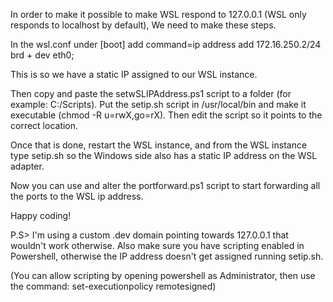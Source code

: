 In order to make it possible to make WSL respond to 127.0.0.1 (WSL only responds to localhost by default), 
We need to make these steps.

In the wsl.conf under [boot] add
command=ip address add 172.16.250.2/24 brd + dev eth0;

This is so we have a static IP assigned to our WSL instance.

Then copy and paste the setwSLIPAddress.ps1 script to a folder (for example: C:/Scripts).
Put the setip.sh script in /usr/local/bin and make it executable (chmod -R u=rwX,go=rX). 
Then edit the script so it points to the correct location. 

Once that is done, restart the WSL instance, and from the WSL instance type setip.sh so the 
Windows side also has a static IP address on the WSL adapter. 

Now you can use and alter the portforward.ps1 script to start forwarding all the ports to the WSL ip address.

Happy coding! 

P.S> I'm using a custom .dev domain pointing towards 127.0.0.1 that wouldn't work otherwise.
Also make sure you have scripting enabled in Powershell, otherwise the IP address doesn't get assigned running setip.sh.

(You can allow scripting by opening powershell as Administrator, then use the command: set-executionpolicy remotesigned)
